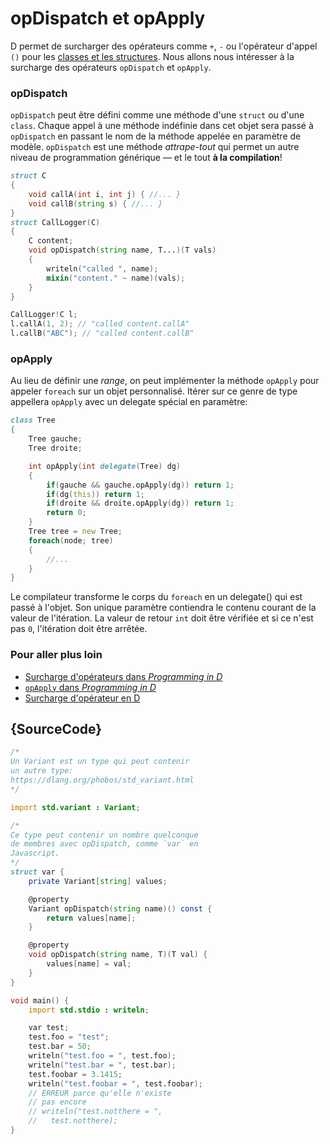 # opDispatch et opApply

D permet de surcharger des opérateurs comme `+`, `-` ou l'opérateur d'appel `()` pour les [classes et les structures](https://dlang.org/spec/operatoroverloading.html). Nous allons nous intéresser à la surcharge des opérateurs `opDispatch` et `opApply`.

### opDispatch

`opDispatch` peut être défini comme une méthode d'une `struct` ou d'une `class`. Chaque appel à une méthode indéfinie dans cet objet sera passé à `opDispatch` en passant le nom de la méthode appelée en paramètre de modèle. `opDispatch` est une méthode *attrape-tout* qui permet un autre niveau de programmation générique — et le tout **à la compilation**!

```d
struct C
{
    void callA(int i, int j) { //... }
    void callB(string s) { //... }
}
struct CallLogger(C)
{
    C content;
    void opDispatch(string name, T...)(T vals)
    {
        writeln("called ", name);
        mixin("content." ~ name)(vals);
    }
}

CallLogger!C l;
l.callA(1, 2); // "called content.callA"
l.callB("ABC"); // "called content.callB"
```

### opApply

Au lieu de définir une *range*, on peut implémenter la méthode `opApply` pour appeler `foreach` sur un objet personnalisé. Itérer sur ce genre de type appellera `opApply` avec un delegate spécial en paramètre:

```d
class Tree
{
    Tree gauche;
    Tree droite;

    int opApply(int delegate(Tree) dg)
    {
        if(gauche && gauche.opApply(dg)) return 1;
        if(dg(this)) return 1;
        if(droite && droite.opApply(dg)) return 1;
        return 0;
    }
    Tree tree = new Tree;
    foreach(node; tree)
    {
        //...
    }
}
```

Le compilateur transforme le corps du `foreach` en un delegate() qui est passé à l'objet. Son unique paramètre contiendra le contenu courant de la valeur de l'itération. La valeur de retour `int` doit être vérifiée et si ce n'est pas `0`, l'itération doit être arrêtée.

### Pour aller plus loin

- [Surcharge d'opérateurs dans _Programming in D_](http://ddili.org/ders/d.en/operator_overloading.html)
- [`opApply` dans _Programming in D_](http://ddili.org/ders/d.en/foreach_opapply.html)
- [Surcharge d'opérateur en D](https://dlang.org/spec/operatoroverloading.html)

## {SourceCode}

```d
/*
Un Variant est un type qui peut contenir
un autre type:
https://dlang.org/phobos/std_variant.html
*/

import std.variant : Variant;

/*
Ce type peut contenir un nombre quelconque
de membres avec opDispatch, comme `var` en 
Javascript.
*/
struct var {
    private Variant[string] values;

    @property
    Variant opDispatch(string name)() const {
        return values[name];
    }

    @property
    void opDispatch(string name, T)(T val) {
        values[name] = val;
    }
}

void main() {
    import std.stdio : writeln;

    var test;
    test.foo = "test";
    test.bar = 50;
    writeln("test.foo = ", test.foo);
    writeln("test.bar = ", test.bar);
    test.foobar = 3.1415;
    writeln("test.foobar = ", test.foobar);
    // ERREUR parce qu'elle n'existe
    // pas encore
    // writeln("test.notthere = ",
    //   test.notthere);
}
```
